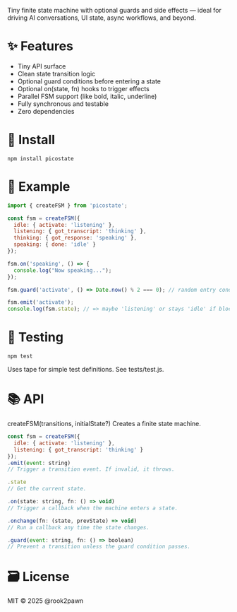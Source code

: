 Tiny finite state machine with optional guards and side effects — ideal for driving AI conversations, UI state, async workflows, and beyond.

# ✨ Features
* Tiny API surface
* Clean state transition logic
* Optional guard conditions before entering a state
* Optional on(state, fn) hooks to trigger effects
* Parallel FSM support (like bold, italic, underline)
* Fully synchronous and testable
* Zero dependencies

# 🚀 Install
```
npm install picostate
```

# 🧠 Example
```js
import { createFSM } from 'picostate';

const fsm = createFSM({
  idle: { activate: 'listening' },
  listening: { got_transcript: 'thinking' },
  thinking: { got_response: 'speaking' },
  speaking: { done: 'idle' }
});

fsm.on('speaking', () => {
  console.log("Now speaking...");
});

fsm.guard('activate', () => Date.now() % 2 === 0); // random entry condition

fsm.emit('activate');
console.log(fsm.state); // => maybe 'listening' or stays 'idle' if blocked
```

# 🧪 Testing
```
npm test
```

Uses tape for simple test definitions. See tests/test.js.

# 📚 API

createFSM(transitions, initialState?)
Creates a finite state machine.

```js
const fsm = createFSM({
  idle: { activate: 'listening' },
  listening: { got_transcript: 'thinking' }
});
.emit(event: string)
// Trigger a transition event. If invalid, it throws.

.state
// Get the current state.

.on(state: string, fn: () => void)
// Trigger a callback when the machine enters a state.

.onchange(fn: (state, prevState) => void)
// Run a callback any time the state changes.

.guard(event: string, fn: () => boolean)
// Prevent a transition unless the guard condition passes.
```
# 🗃 License
MIT © 2025 @rook2pawn